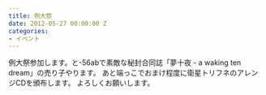 ```yaml
---
title: 例大祭
date: 2012-05-27 00:00:00 Z
categories:
- イベント
---
```


例大祭参加します。と-56abで素敵な秘封合同誌「夢十夜 - a waking ten dream」の売り子やります。
あと端っこでおまけ程度に衛星トリフネのアレンジCDを頒布します。
よろしくお願いします。

